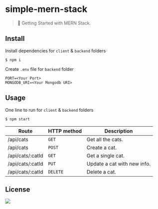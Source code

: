 # simple-mern-stack

> 🍣 Getting Started with MERN Stack.

## Install

Install dependencies for `client` & `backend` folders
```
$ npm i
```
Create `.env` file for `backend` folder
```
PORT=<Your Port>
MONGODB_URI=<Your Mongodb URI>
```

## Usage

One line to run for `client` & `backend` folders
```
$ npm start
```

| Route            | HTTP method | Description                 |
|------------------|-------------|-----------------------------|
| /api/cats        | `GET`       | Get all the cats.           |
| /api/cats        | `POST`      | Create a cat.               |
| /api/cats/:catId | `GET`       | Get a single cat.           |
| /api/cats/:catId | `PUT`       | Update a cat with new info. |
| /api/cats/:catId | `DELETE`    | Delete a cat.               |

## License

![](https://img.shields.io/github/license/cuongw/simple-mern-stack.svg?style=flat-square)
